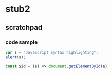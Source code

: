 # stub2
## scratchpad
### code sample
```javascript
var s = "JavaScript syntax highlighting";
alert(s);
```
```javascript
const $id = (e) => document.getElementById(e)
```
